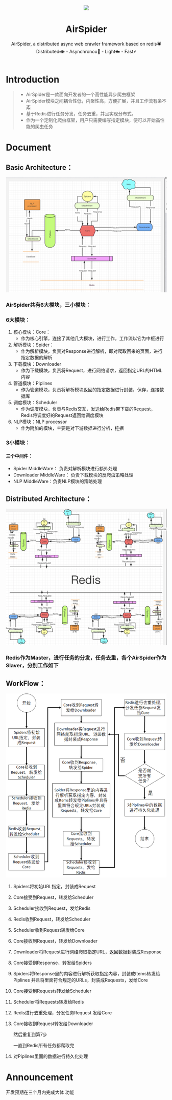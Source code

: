 <p align="center">
    <img src="https://picreso.oss-cn-beijing.aliyuncs.com/air.png" width="150px">
    <h1 align="center">AirSpider</h1>
    <p align="center">
        AirSpider, a distributed async web crawler framework based on redis🕷️
      <br>
     		Distributed👪 - Asynchronou🚶 - Light☁️ - Fast⚡️
      <br>
  <br>
</p>    



# Introduction

> + AirSpider是一款面向开发者的一个高性能异步爬虫框架
> + AirSpider模块之间耦合性低，内聚性高，方便扩展，并且工作流有条不紊
> + 基于Redis进行任务分发，任务去重，并且实现分布式。
> + 作为一个定制化爬虫框架，用户只需要编写指定模块，便可以开始高性能的爬虫任务
>



# Document



## Basic Architecture：

![基础架构](Docs/basis.png)

### AirSpider共有6大模块，三小模块：

### 6大模块：

1. 核心模块：Core：
   + 作为核心引擎，连接了其他几大模块，进行工作，工作流以它为中枢进行
2. 解析模块：Spider：
   + 作为解析模块，负责对Response进行解析，即对爬取回来的页面，进行指定数据的解析
3. 下载模块：Downloader
   + 作为下载模块，负责将Request，进行网络请求，返回指定URL的HTML内容
4. 管道模块：Piplines
   + 作为管道模块，负责将解析模块返回的指定数据进行封装，保存，连接数据库
5. 调度模块：Scheduler
   + 作为调度模块，负责与Redis交互，发送给Redis带下载的Request，Redis将调度好的Request返回给调度模块
6. NLP模块：NLP processor
   + 作为附加的模块，主要是对下游数据进行分析，挖掘

### 3小模块：

#### 三个中间件：

+ Spider MiddleWare： 负责对解析模块进行额外处理
+ Downloader MiddleWare： 负责下载模块的反爬虫策略处理
+ NLP MiddleWare：负责NLP模块的策略处理

## Distributed Architecture：
![分布式架构](Docs/cloud.png)


### Redis作为Master，进行任务的分发，任务去重，各个AirSpider作为Slaver，分别工作如下



## WorkFlow：
![基础架构](Docs/flow.png)

1. Spiders将初始URL指定，封装成Request

2. Core接受到Request，转发给Scheduler

3. Scheduler接收到Request，发给Redis

4. Redis收到Request，转发给Scheduler

5. Scheduler收到Request转发给Core

6. Core接收到Request，转发给Downloader

7. Downloader将Request进行网络爬取指定URL，返回数据封装成Response

8. Core接受到Response，转发给Spiders

9. Spiders将Response里的内容进行解析获取指定内容，封装成Items转发给Piplines 并且将里面符合规定的URLs，封装成Requests，发给Core

10. Core接受到Requests转发给Scheduler

11. Scheduler将Requests转发给Redis

12. Redis进行去重处理，分发任务Request 发给Core

13. Core接收到Request转发给Downloader

    然后重复到第7步

    一直到Redis所有任务都爬取完

14. 对Piplines里面的数据进行持久化处理

# Announcement

开发预期在三个月内完成大体 功能